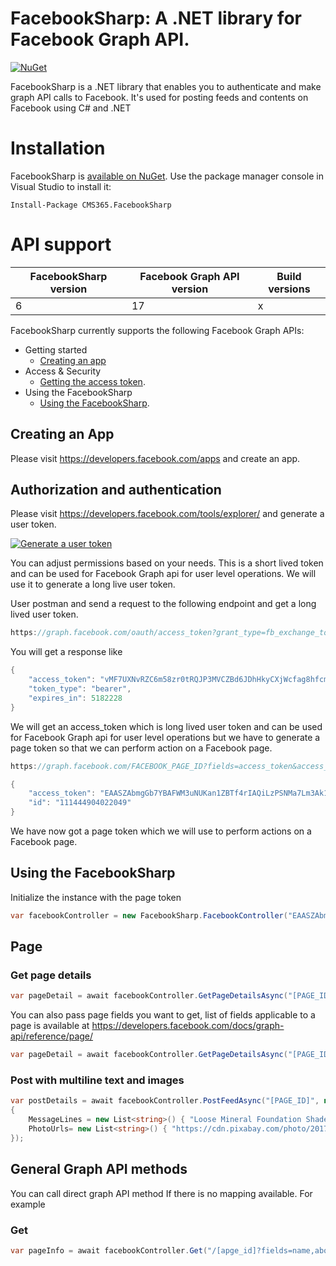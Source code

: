 # FacebookSharp: A .NET library for Facebook Graph API.
[![NuGet](https://img.shields.io/nuget/v/CMS365.FacebookSharp.svg?maxAge=3600)](https://www.nuget.org/packages/CMS365.FacebookSharp/)

FacebookSharp is a .NET library that enables you to authenticate and make graph API calls to Facebook. It's used for posting feeds and contents on Facebook using C# and .NET
# Installation
FacebookSharp is [available on NuGet](https://www.nuget.org/packages/CMS365.FacebookSharp/). Use the package manager
console in Visual Studio to install it:

```pwsh
Install-Package CMS365.FacebookSharp
```
# API support

| FacebookSharp version | Facebook Graph API version | Build versions
| -------------------- | ------------------- |----------------------- |
| 6                    | 17                  | x                      |

FacebookSharp currently supports the following Facebook Graph APIs:

-   Getting started
    -   [Creating an app](#creating-an-app)
-   Access & Security
    -   [Getting the access token](#authorization-and-authentication).
-   Using the FacebookSharp
    -   [Using the FacebookSharp](#using-the-facebookSharp).

## Creating an App

Please visit https://developers.facebook.com/apps and create an app.

## Authorization and authentication

Please visit https://developers.facebook.com/tools/explorer/ and generate a user token.

[![Generate a user token](https://i.imgur.com/a2WvGaH.png)](https://developers.facebook.com/tools/explorer/)

You can adjust permissions based on your needs. This is a short lived token and can be used for Facebook Graph api for user level operations. We will use it to generate a long live user token.

User postman and send a request to the following endpoint and get a long lived user token.

```C#
https://graph.facebook.com/oauth/access_token?grant_type=fb_exchange_token&client_id=APP_CLIENT_ID&client_secret=APP_CLIENT_SECRET&fb_exchange_token=YOUR_SHORT_LIVED_USER_TOKEN_HERE
```
You will get a response like 
```C#
{
    "access_token": "vMF7UXNvRZC6m58zr0tRQJP3MVCZBd6JDhHkyCXjWcfag8hfcmjImn85B2YPZAUYK4eirj9ZA0ZAsp1TocZD",
    "token_type": "bearer",
    "expires_in": 5182228
}
```
We will get an access_token which is long lived user token and can be used for Facebook Graph api for user level operations but we have to generate a page token so that we can perform action on a Facebook page.
```C#
https://graph.facebook.com/FACEBOOK_PAGE_ID?fields=access_token&access_token=LONG_LIVED_USER_TOKEN
```

```C#
{
    "access_token": "EAASZAbmgGb7YBAFWM3uNUKan1ZBTf4rIAQiLzPSNMa7Lm3Ak1R8tNAVwsORl0LZAcPNEURzFgl6",
    "id": "111444904022049"
}
```
We have now got a page token which we will use to perform actions on a Facebook page.

## Using the FacebookSharp
 Initialize the instance with the page token
```C#
var facebookController = new FacebookSharp.FacebookController("EAASZAbmgGb7YBAFWM3uNUKan1ZBTf4rIAQiLzPSNMa7Lm3Ak1R8tNAVwsORl0LZAcPNEURzFgl6");
```

## Page
### Get page details
```C#
var pageDetail = await facebookController.GetPageDetailsAsync("[PAGE_ID]");
```
You can also pass page fields you want to get, list of fields applicable to a page is available at https://developers.facebook.com/docs/graph-api/reference/page/
```C#
var pageDetail = await facebookController.GetPageDetailsAsync("[PAGE_ID]","name,about,link,cover");
```
### Post with multiline text and images
```C#
var postDetails = await facebookController.PostFeedAsync("[PAGE_ID]", new FacebookSharp.Entities.PageFeedRequestContent()
{
    MessageLines = new List<string>() { "Loose Mineral Foundation Shade", "https://google.com","$20" },
    PhotoUrls= new List<string>() { "https://cdn.pixabay.com/photo/2017/09/01/00/15/png-2702691_640.png" }
});
```
## General Graph API methods
You can call direct graph API method If there is no mapping available. For example
### Get
```C#
var pageInfo = await facebookController.Get("/[apge_id]?fields=name,about,link,cover");
```


